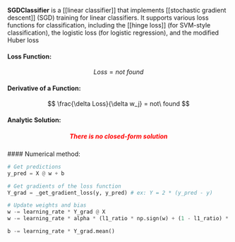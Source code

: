 **SGDClassifier** is a [[linear classifier]] that implements [[stochastic gradient descent]] (SGD) training for linear classifiers. It supports various loss functions for classification, including the [[hinge loss]] (for SVM-style classification), the logistic loss (for logistic regression), and the modified Huber loss

#### Loss Function:
$$
Loss = not\ found
$$

#### Derivative of a Function:
$$
\frac{\delta Loss}{\delta w_j} = not\ found
$$

#### Analytic Solution:
<h5 align='center' style='color:red'>There is no closed-form solution</h5>
#### Numerical method:

```python
# Get predictions
y_pred = X @ w + b

# Get gradients of the loss function
Y_grad = _get_gradient_loss(y, y_pred) # ex: Y = 2 * (y_pred - y)

# Update weights and bias
w -= learning_rate * Y_grad @ X
w -= learning_rate * alpha * (l1_ratio * np.sign(w) + (1 - l1_ratio) * w)

b -= learning_rate * Y_grad.mean()
```

